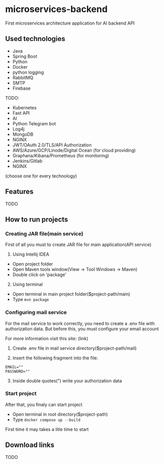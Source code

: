 # microservices-backend
First microservices architecture application for AI backend API

## Used technologies
- Java
- Spring Boot
- Python
- Docker
- python logging
- RabbitMQ
- SMTP
- Firebase

TODO:
- Kubernetes
- Fast API
- AI
- Python Telegram bot
- Log4j
- MongoDB
- NGINX
- JWT/OAuth 2.0/TLS/API Authorization
- AWS/Azure/GCP/Linode/Digital Ocean (for cloud providing)
- Graphana/Kibana/Prometheus (for monitoring)
- Jenkins/Gitlab
- NGINX

(choose one for every technology)

## Features
TODO

## How to run projects
### Creating JAR file(main service)
First of all you must to create JAR file for main application(API service)

1. Using Intellij IDEA
* Open project folder
* Open Maven tools window(View -> Tool Windows -> Maven)
* Double click on 'package'

2. Using terminal
* Open terminal in main project folder($project-path/main)
* Type ```mvn package```

### Configuring mail service
For the mail service to work correctly, you need to create a .env file with authorization data. But before this, you must configure your email account

For more information visit this site:
(link)

1. Create .env file in mail service directory($project-path/mail)

2. Insert the following fragment into the file:
```
EMAIL=""
PASSWORD=""
```

3. Inside double quotes(") write your authorization data

### Start project
After that, you finaly can start project

* Open terminal in root directory($project-path)
* Type ```docker compose up --build```

First time it may takes a litle time to start

## Download links
TODO
